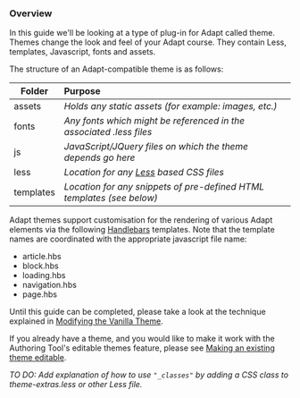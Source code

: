 ### Overview

In this guide we'll be looking at a type of plug-in for Adapt called theme. Themes change the look and feel of your Adapt course. They contain Less, templates, Javascript, fonts and assets. 

The structure of an Adapt-compatible theme is as follows:  

| Folder        | Purpose|
| ------------- |:-------------|
| assets        | _Holds any static assets (for example: images, etc.)_|
| fonts         | _Any fonts which might be referenced in the associated .less files_      |   
| js            | _JavaScript/JQuery files on which the theme depends go here_      |
| less          | _Location for any [Less](http://lesscss.org/) based CSS files_ |
| templates     | _Location for any snippets of pre-defined HTML templates (see below)_ |  


Adapt themes support customisation for the rendering of various Adapt elements via the following [Handlebars](http://handlebarsjs.com/) templates.  Note that the template names are coordinated with the appropriate javascript file name:  
* article.hbs
* block.hbs
* loading.hbs 
* navigation.hbs
* page.hbs

Until this guide can be completed, please take a look at the technique explained in [Modifying the Vanilla Theme](https://github.com/adaptlearning/adapt_authoring/wiki/Modifying-the-Vanilla-Theme).

If you already have a theme, and you would like to make it work with the Authoring Tool's editable themes feature, please see [Making an existing theme editable](https://github.com/adaptlearning/adapt_framework/wiki/Making-an-existing-theme-editable).

_TO DO: Add explanation of how to use `"_classes"` by adding a CSS class to *theme-extras.less* or other Less file._